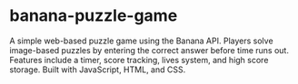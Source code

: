 # banana-puzzle-game
A simple web-based puzzle game using the Banana API. Players solve image-based puzzles by entering the correct answer before time runs out. Features include a timer, score tracking, lives system, and high score storage. Built with JavaScript, HTML, and CSS. 
